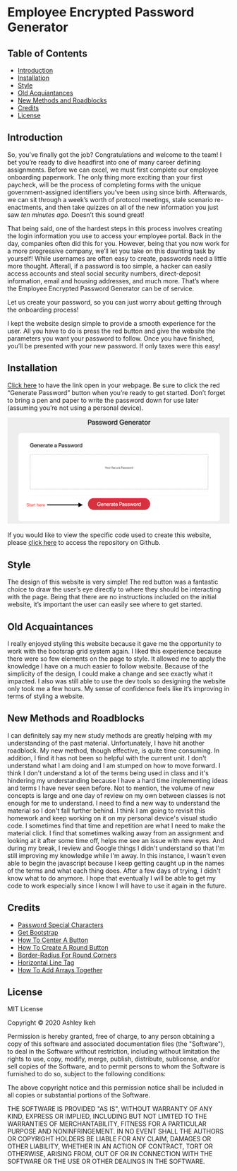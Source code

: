 # Employee Encrypted Password Generator


## Table of Contents

* [Introduction](#introduction)
* [Installation](#installation)
* [Style](#style)
* [Old Acquiantances](#old-acquaintances)
* [New Methods and Roadblocks](#new-methods-and-roadblocks)
* [Credits](#Credits)
* [License](#License)


## Introduction

So, you’ve finally got the job? Congratulations and welcome to the team! I bet you’re ready to dive headfirst into one of many career defining assignments. Before we can excel, we must first complete our employee onboarding paperwork.
The only thing more exciting than your first paycheck, will be the process of completing forms with the unique government-assigned identifiers you’ve been using since birth. Afterwards, we can sit through a week’s worth of protocol meetings, stale scenario re-enactments, and then take quizzes on all of the new information you just saw *ten minutes ago*. Doesn’t this sound great!

That being said, one of the hardest steps in this process involves creating the login information you use to access your employee portal. Back in the day, companies often did this for you. However, being that you now work for a more progressive company, we’ll let you take on this daunting task by yourself! 
While usernames are often easy to create, passwords need a little more thought. Afterall, if a password is too simple, a hacker can easily access accounts and steal social security numbers, direct-deposit information, email and housing addresses, and much more. That’s where the Employee Encrypted Password Generator can be of service.

Let us create your password, so you can just worry about getting through the onboarding process!

I kept the website design simple to provide a smooth experience for the user. All you have to do is press the red button and give the website the parameters you want your password to follow. Once you have finished, you’ll be presented with your new password. If only taxes were this easy!



## Installation

[Click here](https://aikeh2021.github.io/Employee-Encrypted-Password-Generator/) to have the link open in your webpage. Be sure to click the red “Generate Password” button when you’re ready to get started. Don’t forget to bring a pen and paper to write the password down for use later (assuming you’re not using a personal device).

![image](Deployedsite.png)

If you would like to view the specific code used to create this website, please [click here](https://github.com/Aikeh2021/Employee-Encrypted-Password-Generator) to access the repository on Github. 



## Style

The design of this website is very simple! The red button was a fantastic choice to draw the user’s eye directly to where they should be interacting with the page. Being that there are no instructions included on the initial website, it’s important the user can easily see where to get started.



## Old Acquaintances

I really enjoyed styling this website because it gave me the opportunity to work with the bootsrap grid system again. I liked this experience because there were so few elements on the page to style. It allowed me to apply the knowledge I have on a much easier to follow website. Because of the simplicity of the design, I could make a change and see exactly what it impacted. I also was still able to use the dev tools so designing the website only took me a few hours. My sense of confidence feels like it’s improving in terms of styling a website. 



## New Methods and Roadblocks

I can definitely say my new study methods are greatly helping with my understanding of the past material. 
Unfortunately, I have hit another roadblock. My new method, though effective, is quite time consuming. In addition, I find it has not been so helpful with the current unit. I don't understand what I am doing and I am stumped on how to move forward. 
I think I don't understand a lot of the terms being used in class and it's hindering my understanding because I have a hard time implementing ideas and terms I have never seen before. Not to mention, the volume of new concepts is large and one day of review on my own between classes is not enough for me to understand. I need to find a new way to understand the material so I don't fall further behind. 
I think I am going to revisit this homework and keep working on it on my personal device's visual studio code. I sometimes find that time and repetition are what I need to make the material click. I find that sometimes walking away from an assignment and looking at it after some time off, helps me see an issue with new eyes. And during my break, I review and Google things I didn't understand so that I'm still improving my knowledge while I'm away. In this instance, I wasn't even able to begin the javascript because I keep getting caught up in the names of the terms and what each thing does. After a few days of trying, I didn't know what to do anymore. 
I hope that eventually I will be able to get my code to work especially since I know I will have to use it again in the future.  



## Credits


* [Password Special Characters](https://owasp.org/www-community/password-special-characters)
* [Get Bootstrap](https://getbootstrap.com/docs/4.5/getting-started/introduction/)
* [How To Center A Button](https://www.youtube.com/watch?v=uICsP_UInps)
* [How To Create A Round Button](https://www.w3schools.com/howto/howto_css_round_buttons.asp)
* [Border-Radius For Round Corners](https://www.w3schools.com/css/css3_borders.asp)
* [Horizontal Line Tag](https://www.w3schools.com/tags/tag_hr.asp)
* [How To Add Arrays Together](https://www.w3schools.com/jsref/jsref_concat_array.asp)


## License

MIT License

Copyright © 2020 Ashley Ikeh

Permission is hereby granted, free of charge, to any person obtaining a copy
of this software and associated documentation files (the "Software"), to deal
in the Software without restriction, including without limitation the rights
to use, copy, modify, merge, publish, distribute, sublicense, and/or sell
copies of the Software, and to permit persons to whom the Software is
furnished to do so, subject to the following conditions:

The above copyright notice and this permission notice shall be included in all
copies or substantial portions of the Software.

THE SOFTWARE IS PROVIDED "AS IS", WITHOUT WARRANTY OF ANY KIND, EXPRESS OR
IMPLIED, INCLUDING BUT NOT LIMITED TO THE WARRANTIES OF MERCHANTABILITY,
FITNESS FOR A PARTICULAR PURPOSE AND NONINFRINGEMENT. IN NO EVENT SHALL THE
AUTHORS OR COPYRIGHT HOLDERS BE LIABLE FOR ANY CLAIM, DAMAGES OR OTHER
LIABILITY, WHETHER IN AN ACTION OF CONTRACT, TORT OR OTHERWISE, ARISING FROM,
OUT OF OR IN CONNECTION WITH THE SOFTWARE OR THE USE OR OTHER DEALINGS IN THE
SOFTWARE.



